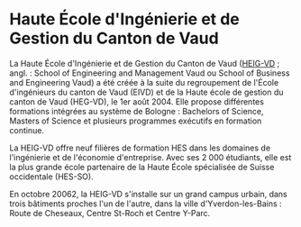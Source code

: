 # Haute École d'Ingénierie et de Gestion du Canton de Vaud

La Haute École d'Ingénierie et de Gestion du Canton de Vaud ([HEIG-VD](https://fr.wikipedia.org/wiki/Haute_%C3%89cole_d%27ing%C3%A9nierie_et_de_gestion_du_canton_de_Vaud) ; angl. : School of Engineering and Management Vaud ou School of Business and Engineering Vaud) a été créée à la suite du regroupement de l'École d'ingénieurs du canton de Vaud (EIVD) et de la Haute école de gestion du canton de Vaud (HEG-VD), le 1er août 2004. Elle propose différentes formations intégrées au système de Bologne : Bachelors of Science, Masters of Science et plusieurs programmes exécutifs en formation continue.

La HEIG-VD offre neuf filières de formation HES dans les domaines de l'ingénierie et de l'économie d'entreprise. Avec ses 2 000 étudiants, elle est la plus grande école partenaire de la Haute École spécialisée de Suisse occidentale (HES-SO).

En octobre 20062, la HEIG-VD s'installe sur un grand campus urbain, dans trois bâtiments proches l'un de l'autre, dans la ville d'Yverdon-les-Bains : Route de Cheseaux, Centre St-Roch et Centre Y-Parc.